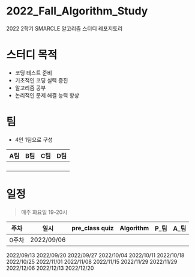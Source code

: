 # 2022_Fall_Algorithm_Study

2022 2학기 SMARCLE 알고리즘 스터디 레포지토리

# 스터디 목적

- 코딩 테스트 준비
- 기초적인 코딩 실력 증진
- 알고리즘 공부
- 논리적인 문제 해결 능력 향상

# 팀

- 4인 1팀으로 구성

| A팀 | B팀 | C팀 | D팀 |
|:---:|:---:|:---:|:---:|
|||||
|||||
|||||
|||||

# 일정

> 매주 화요일 19-20시

|주차|일시|pre_class quiz|Algorithm|P_팀|A_팀|
|:---:|:---:|:---:|:---:|:---:|:---:|
|0주차|2022/09/06
2022/09/13
2022/09/20
2022/09/27
2022/10/04
2022/10/11
2022/10/18
2022/10/25
2022/11/01
2022/11/08
2022/11/15
2022/11/29
2022/11/29
2022/12/06
2022/12/13
2022/12/20
